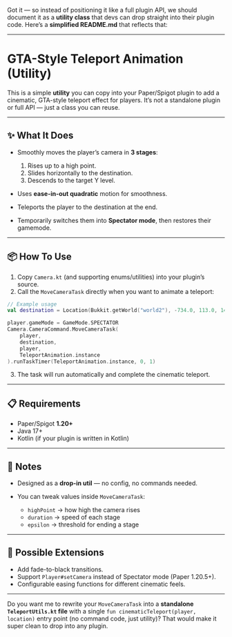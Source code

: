 Got it — so instead of positioning it like a full plugin API, we should document it as a **utility class** that devs can drop straight into their plugin code. Here’s a **simplified README.md** that reflects that:

---

# GTA-Style Teleport Animation (Utility)

This is a simple **utility** you can copy into your Paper/Spigot plugin to add a cinematic, GTA-style teleport effect for players.
It’s not a standalone plugin or full API — just a class you can reuse.

---

## ✨ What It Does

* Smoothly moves the player’s camera in **3 stages**:

  1. Rises up to a high point.
  2. Slides horizontally to the destination.
  3. Descends to the target Y level.
* Uses **ease-in-out quadratic** motion for smoothness.
* Teleports the player to the destination at the end.
* Temporarily switches them into **Spectator mode**, then restores their gamemode.

---

## 📦 How To Use

1. Copy `Camera.kt` (and supporting enums/utilities) into your plugin’s source.
2. Call the `MoveCameraTask` directly when you want to animate a teleport:

```kotlin
// Example usage
val destination = Location(Bukkit.getWorld("world2"), -734.0, 113.0, 1449.0, 0f, 90f)

player.gameMode = GameMode.SPECTATOR
Camera.CameraCommand.MoveCameraTask(
    player,
    destination,
    player,
    TeleportAnimation.instance
).runTaskTimer(TeleportAnimation.instance, 0, 1)
```

3. The task will run automatically and complete the cinematic teleport.

---

## 📋 Requirements

* Paper/Spigot **1.20+**
* Java 17+
* Kotlin (if your plugin is written in Kotlin)

---

## 🔧 Notes

* Designed as a **drop-in util** — no config, no commands needed.
* You can tweak values inside `MoveCameraTask`:

  * `highPoint` → how high the camera rises
  * `duration` → speed of each stage
  * `epsilon` → threshold for ending a stage

---

## 🚀 Possible Extensions

* Add fade-to-black transitions.
* Support `Player#setCamera` instead of Spectator mode (Paper 1.20.5+).
* Configurable easing functions for different cinematic feels.

---

Do you want me to rewrite your `MoveCameraTask` into a **standalone `TeleportUtils.kt` file** with a single `fun cinematicTeleport(player, location)` entry point (no command code, just utility)? That would make it super clean to drop into any plugin.
